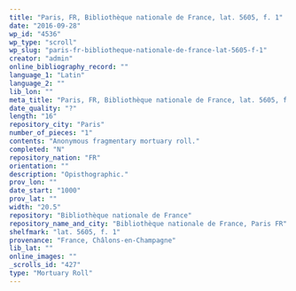 ```yaml
---
title: "Paris, FR, Bibliothèque nationale de France, lat. 5605, f. 1"
date: "2016-09-28"
wp_id: "4536"
wp_type: "scroll"
wp_slug: "paris-fr-bibliotheque-nationale-de-france-lat-5605-f-1"
creator: "admin"
online_bibliography_record: ""
language_1: "Latin"
language_2: ""
lib_lon: ""
meta_title: "Paris, FR, Bibliothèque nationale de France, lat. 5605, f. 1"
date_quality: "?"
length: "16"
repository_city: "Paris"
number_of_pieces: "1"
contents: "Anonymous fragmentary mortuary roll."
completed: "N"
repository_nation: "FR"
orientation: ""
description: "Opisthographic."
prov_lon: ""
date_start: "1000"
prov_lat: ""
width: "20.5"
repository: "Bibliothèque nationale de France"
repository_name_and_city: "Bibliothèque nationale de France, Paris FR"
shelfmark: "lat. 5605, f. 1"
provenance: "France, Châlons-en-Champagne"
lib_lat: ""
online_images: ""
_scrolls_id: "427"
type: "Mortuary Roll"
---
```



